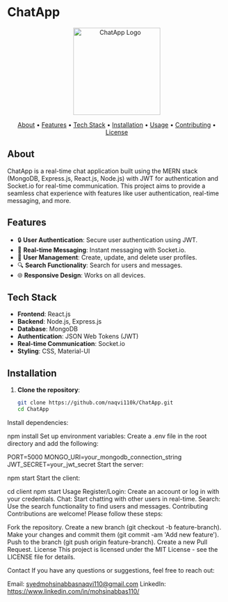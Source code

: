 # ChatApp

<p align="center">
  <img src="https://your-image-url.com/your-image.png" alt="ChatApp Logo" width="200" height="200">
</p>

<p align="center">
  <a href="#about">About</a> •
  <a href="#features">Features</a> •
  <a href="#tech-stack">Tech Stack</a> •
  <a href="#installation">Installation</a> •
  <a href="#usage">Usage</a> •
  <a href="#contributing">Contributing</a> •
  <a href="#license">License</a>
</p>

## About

ChatApp is a real-time chat application built using the MERN stack (MongoDB, Express.js, React.js, Node.js) with JWT for authentication and Socket.io for real-time communication. This project aims to provide a seamless chat experience with features like user authentication, real-time messaging, and more.

## Features

- 🔒 **User Authentication**: Secure user authentication using JWT.
- 💬 **Real-time Messaging**: Instant messaging with Socket.io.
- 👥 **User Management**: Create, update, and delete user profiles.
- 🔍 **Search Functionality**: Search for users and messages.
- 🌐 **Responsive Design**: Works on all devices.

## Tech Stack

- **Frontend**: React.js
- **Backend**: Node.js, Express.js
- **Database**: MongoDB
- **Authentication**: JSON Web Tokens (JWT)
- **Real-time Communication**: Socket.io
- **Styling**: CSS, Material-UI

## Installation

1. **Clone the repository**:
   ```bash
   git clone https://github.com/naqvi110k/ChatApp.git
   cd ChatApp
Install dependencies:


npm install
Set up environment variables:
Create a .env file in the root directory and add the following:


PORT=5000
MONGO_URI=your_mongodb_connection_string
JWT_SECRET=your_jwt_secret
Start the server:


npm start
Start the client:


cd client
npm start
Usage
Register/Login: Create an account or log in with your credentials.
Chat: Start chatting with other users in real-time.
Search: Use the search functionality to find users and messages.
Contributing
Contributions are welcome! Please follow these steps:

Fork the repository.
Create a new branch (git checkout -b feature-branch).
Make your changes and commit them (git commit -am 'Add new feature').
Push to the branch (git push origin feature-branch).
Create a new Pull Request.
License
This project is licensed under the MIT License - see the LICENSE file for details.

Contact
If you have any questions or suggestions, feel free to reach out:

Email: syedmohsinabbasnaqvi110@gmail.com
LinkedIn: https://www.linkedin.com/in/mohsinabbas110/




